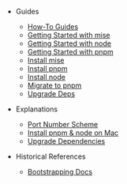 - Guides

  - [How-To Guides](/guides.md)
  - [Getting Started with mise](/guides/getting-started-with-mise.md)
  - [Getting Started with node](/guides/getting-started-with-node.md)
  - [Getting Started with pnpm](/guides/getting-started-with-pnpm.md)
  - [Install mise](/guides/install-mise.md)
  - [Install pnpm](/guides/install-pnpm.md)
  - [Install node](/guides/install-node.md)
  - [Migrate to pnpm](/guides/migrate-to-pnpm.md)
  - [Upgrade Deps](/guides/upgrade-deps.md)

- Explanations

  - [Port Number Scheme](/explanations/port-number-scheme.md)
  - [Install pnpm & node on Mac](/explanations/pnpm-and-node-on-mac.md)
  - [Upgrade Dependencies](/explanations/upgrade-dependencies.md)

- Historical References

  - [Bootstrapping Docs](/historical/bootstrapping-docs.md)
